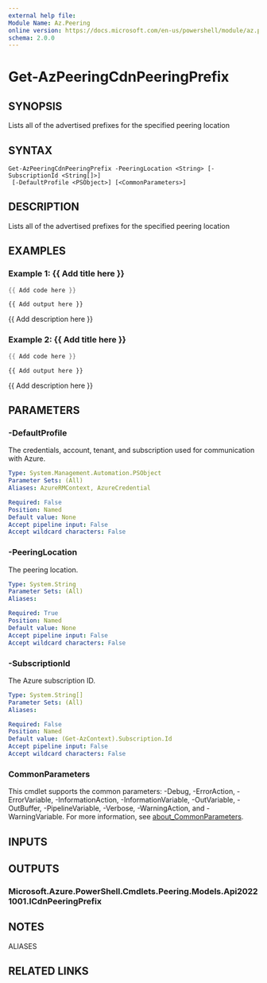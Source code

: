```yaml
---
external help file:
Module Name: Az.Peering
online version: https://docs.microsoft.com/en-us/powershell/module/az.peering/get-azpeeringcdnpeeringprefix
schema: 2.0.0
---
```


# Get-AzPeeringCdnPeeringPrefix

## SYNOPSIS
Lists all of the advertised prefixes for the specified peering location

## SYNTAX

```
Get-AzPeeringCdnPeeringPrefix -PeeringLocation <String> [-SubscriptionId <String[]>]
 [-DefaultProfile <PSObject>] [<CommonParameters>]
```

## DESCRIPTION
Lists all of the advertised prefixes for the specified peering location

## EXAMPLES

### Example 1: {{ Add title here }}
```powershell
{{ Add code here }}
```

```output
{{ Add output here }}
```

{{ Add description here }}

### Example 2: {{ Add title here }}
```powershell
{{ Add code here }}
```

```output
{{ Add output here }}
```

{{ Add description here }}

## PARAMETERS

### -DefaultProfile
The credentials, account, tenant, and subscription used for communication with Azure.

```yaml
Type: System.Management.Automation.PSObject
Parameter Sets: (All)
Aliases: AzureRMContext, AzureCredential

Required: False
Position: Named
Default value: None
Accept pipeline input: False
Accept wildcard characters: False
```

### -PeeringLocation
The peering location.

```yaml
Type: System.String
Parameter Sets: (All)
Aliases:

Required: True
Position: Named
Default value: None
Accept pipeline input: False
Accept wildcard characters: False
```

### -SubscriptionId
The Azure subscription ID.

```yaml
Type: System.String[]
Parameter Sets: (All)
Aliases:

Required: False
Position: Named
Default value: (Get-AzContext).Subscription.Id
Accept pipeline input: False
Accept wildcard characters: False
```

### CommonParameters
This cmdlet supports the common parameters: -Debug, -ErrorAction, -ErrorVariable, -InformationAction, -InformationVariable, -OutVariable, -OutBuffer, -PipelineVariable, -Verbose, -WarningAction, and -WarningVariable. For more information, see [about_CommonParameters](http://go.microsoft.com/fwlink/?LinkID=113216).

## INPUTS

## OUTPUTS

### Microsoft.Azure.PowerShell.Cmdlets.Peering.Models.Api20221001.ICdnPeeringPrefix

## NOTES

ALIASES

## RELATED LINKS

